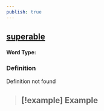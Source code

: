 ```yaml
---
publish: true
---
```

## [superable](https://dictionary.cambridge.org/dictionary/english/superable)

#### Word Type: 
### Definition
Definition not found

>[!example] Example
> - 
